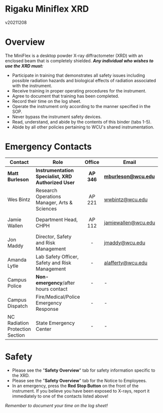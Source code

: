 Rigaku Miniflex XRD
============================

v20211208

# Overview

The MiniFlex is a desktop powder X-ray diffractometer (XRD) with an enclosed beam that is completely shielded.  ***Any individual who wishes to use the XRD must:***

- Participate in training that demonstrates all safety issues including possible radiation hazards and biological effects of radiation associated with the instrument.
- Receive training in proper operating procedures for the instrument.
- Agree to document that training has been completed.
- Record their time on the log sheet.
- Operate the instrument only according to the manner specified in the SOP.
- Never bypass the instrument safety devices.
- Read, understand, and abide by the contents of this binder (tabs 1-5).
- Abide by all other policies pertaining to WCU's shared instrumentation.

# Emergency Contacts

| Contact                         | Role                                                |   Office    | Email                | Phone            |
| ------------------------------- | --------------------------------------------------- |:-----------:| -------------------- | ---------------- |
| **Matt Burleson**               | **Instrumentation Specialist, XRD Authorized User** | **AP 346**  | **mburleson@wcu.edu**| **828-227-2239** |
| Wes Bintz                       | Research Operations Manager, Arts & Sciences        |   AP 221    | wwbintz@wcu.edu      | 828-227-2270     |
| Jamie Wallen                    | Department Head, CHPH                               |  AP 112     | jamiewallen@wcu.edu  | 828-227-3667     |
| Jon Maddy                       | Director, Safety and Risk Management                |      -      | jmaddy@wcu.edu       | 828-227-7442     |
| Amanda Lytle                    | Lab Safety Officer, Safety and Risk Management      |      -      | alafferty@wcu.edu    | 828-227-3645     |
| Campus Police                   | **Non-emergency**/after hours contact               |      -      | -                    | 828-227-730      |
| Campus Dispatch                 | Fire/Medical/Police Emergency Response              |      -      | -                    | 828-227-8911     |
| NC Radiation Protection Section | State Emergency Center                              |      -      | -                    | 800-858-0368     |

# Safety

- Please see the "**Safety Overview**" tab for safety information specific to the XRD.
- Please see the "**Safety Overview**" tab for the Notice to Employees.
- In an emergency, press the **Red Stop Button** on the front of the instrument.  If you believe you have been exposed to X-rays, report it immediately to one of the contacts listed above!

*Remember to document your time on the log sheet!*
